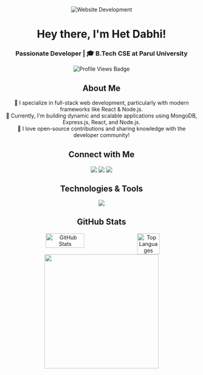 <!DOCTYPE html>
<html lang="en">

<head>  
  <meta charset="UTF-8">
  <meta name="viewport" content="width=device-width, initial-scale=1.0">
</head>

<body>
  
  <!-- Profile Banner -->
  <div align="center">
    <img alt="Website Development" 
      src="https://github.com/hetdabhi/hetdabhi/blob/main/assets/WebsiteDevelopment.gif"/>
  </div>

  <h1 align="center">Hey there, I'm Het Dabhi!</h1>
  <h3 align="center"> Passionate Developer | 🎓 B.Tech CSE at Parul University</h3>
  
  <!-- Profile Views -->
  <p align="center">
    <img src="https://komarev.com/ghpvc/?username=hetdabhi&label=Profile%20Views&color=2274c7&style=flat-square" alt="Profile Views Badge" />
  </p>

  <!-- About Me -->
  <h2 align="center">About Me</h2>
  <p align="center">
    🔹 I specialize in full-stack web development, particularly with modern frameworks like React & Node.js.<br>
    🔹 Currently, I'm building dynamic and scalable applications using MongoDB, Express.js, React, and Node.js.<br>
    🔹 I love open-source contributions and sharing knowledge with the developer community!<br>
  </p>

  <!-- Connect with Me -->
  <h2 align="center">Connect with Me</h2>
  <p align="center">
    <a href="https://linkedin.com/in/hetdabhi" target="blank"><img align="center" src="https://img.shields.io/badge/LinkedIn-0077B5?style=for-the-badge&logo=linkedin&logoColor=white"/></a>
    <a href="https://instagram.com/het__dabhi" target="blank"><img align="center" src="https://img.shields.io/badge/Instagram-E4405F?style=for-the-badge&logo=instagram&logoColor=white"/></a>
    <a href="https://github.com/hetdabhi" target="blank"><img align="center" src="https://img.shields.io/badge/GitHub-181717?style=for-the-badge&logo=github&logoColor=white"/></a>
  </p>

  <!-- Technologies and Tools -->
  <h2 align="center">Technologies & Tools</h2>
  <p align="center">
    <img src="https://skillicons.dev/icons?i=c,html,css,js,react,nodejs,express,mongodb,bootstrap,git,github,java,python"/>
  </p>

 <!-- GitHub Stats -->
  <h2 align="center">GitHub Stats</h2>
  <div align="center" style="display: flex; justify-content: center; gap: 20px;">
    <img src="https://github-readme-stats.vercel.app/api?username=hetdabhi&show_icons=true&theme=tokyonight" alt="GitHub Stats" width="45%"/>
    <img src="https://github-readme-stats.vercel.app/api/top-langs/?username=hetdabhi&layout=compact&theme=tokyonight" alt="Top Languages" width="34%"/>
  </div>


  <!-- Featured Image -->
  <div align="center">
    <img src="https://github.com/user-attachments/assets/fddcdbcd-5ea2-4416-9f59-ca7fd9394aca" width="300">
  </div>

</body>

</html>
